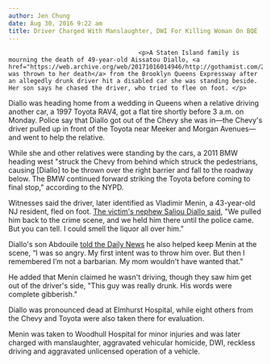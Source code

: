 ```yaml
---
author: Jen Chung
date: Aug 30, 2016 9:22 am
title: Driver Charged With Manslaughter, DWI For Killing Woman On BQE
---
```


	
										<p>A Staten Island family is mourning the death of 49-year-old Aissatou Diallo, <a href="https://web.archive.org/web/20171016014946/http://gothamist.com/2016/08/29/woman_fatally_struck_while_standing.php">who was thrown to her death</a> from the Brooklyn Queens Expressway after an allegedly drunk driver hit a disabled car she was standing beside. Her son says he chased the driver, who tried to flee on foot. </p>

<p>Diallo was heading home from a wedding in Queens when a relative driving another car, a 1997 Toyota RAV4, got a flat tire shortly before 3 a.m. on Monday. Police say that Diallo got out of the Chevy she was in&#x2014;the Chevy&apos;s driver pulled up in front of the Toyota near Meeker and Morgan Avenues&#x2014;and went to help the relative. </p>

<p>While she and other relatives were standing by the cars, a 2011 BMW heading west &quot;struck the Chevy from behind which struck the pedestrians, causing [Diallo] to be thrown over the right barrier and fall to the roadway below. The BMW continued forward striking the Toyota before coming to final stop,&quot; according to the NYPD. </p>

<p>Witnesses said the driver, later identified as Vladimir Menin, a 43-year-old NJ resident, fled on foot. <a href="https://web.archive.org/web/20171016014946/http://abc7ny.com/traffic/woman-standing-outside-car-fatally-struck-by-another-car-on-bqe/1488958/">The victim&apos;s nephew Saliou Diallo said</a>, &quot;We pulled him back to the crime scene, and we held him there until the police came. But you can tell. I could smell the liquor all over him.&quot;</p>

<p>Diallo&apos;s son Abdouile <a href="https://web.archive.org/web/20171016014946/http://www.nydailynews.com/new-york/nyc-crime/woman-fatally-struck-brooklyn-queens-expressway-article-1.2769852">told the Daily News</a> he also helped keep Menin at the scene, &#x201C;I was so angry. My first intent was to throw him over. But then I remembered I&#x2019;m not a barbarian. My mom wouldn&apos;t have wanted that.&quot;</p>

<p>He added that Menin claimed he wasn&apos;t driving, though they saw him get out of the driver&apos;s side, &quot;This guy was really drunk. His words were complete gibberish.&quot;</p>

<p>Diallo was pronounced dead at Elmhurst Hospital, while eight others from the Chevy and Toyota were also taken there for evaluation.</p>

<p>Menin was taken to Woodhull Hospital for minor injuries and was later charged with manslaughter, aggravated vehicular homicide, DWI, reckless driving and aggravated unlicensed operation of a vehicle.</p>					
										
									
				